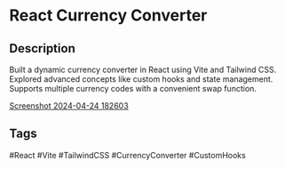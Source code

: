 # React Currency Converter

## Description
Built a dynamic currency converter in React using Vite and Tailwind CSS. Explored advanced concepts like custom hooks and state management. Supports multiple currency codes with a convenient swap function.

[Screenshot 2024-04-24 182603](https://github.com/neharikarout/Projects/assets/144371961/bdda4443-26e0-4210-861d-64d7b45849ae)


## Tags
#React #Vite #TailwindCSS #CurrencyConverter #CustomHooks
